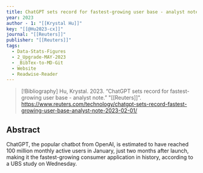 ```yaml
---
title: ChatGPT sets record for fastest-growing user base - analyst note
year: 2023
author - 1: "[[Krystal Hu]]"
key: "[[@Hu2023-cx]]"
journal: "[[Reuters]]"
publisher: "[[Reuters]]"
tags:
  - Data-Stats-Figures
  - 2_Upgrade-MAY-2023
  - _BibTex-to-MD-Git
  - Website
  - Readwise-Reader
---
```


> [!Bibliography]
> Hu, Krystal. 2023. “ChatGPT sets record for fastest-growing user base - analyst note.” "[[Reuters]]". https://www.reuters.com/technology/chatgpt-sets-record-fastest-growing-user-base-analyst-note-2023-02-01/

## Abstract
ChatGPT, the popular chatbot from OpenAI, is estimated to have reached 100 million monthly active users in January, just two months after launch, making it the fastest-growing consumer application in history, according to a UBS study on Wednesday.